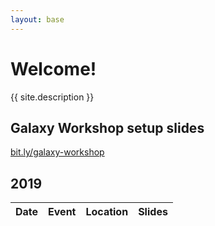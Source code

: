```yaml
---
layout: base
---
```


# Welcome!

{{ site.description }}

## Galaxy Workshop setup slides

[bit.ly/galaxy-workshop](/slides/GalaxyWorkshop)


## 2019

Date | Event | Location | Slides
--- | --- | --- | ---

